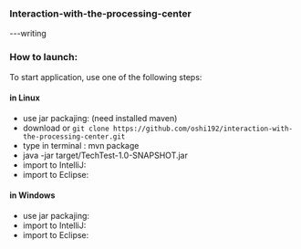 ### Interaction-with-the-processing-center
---writing
### How to launch:
To start application, use one of the following steps:
#### in Linux
 - use jar packajing: (need installed maven) 
  - download or ```git clone https://github.com/oshi192/interaction-with-the-processing-center.git```
  - type in terminal : mvn package
  - java -jar target/TechTest-1.0-SNAPSHOT.jar  
 - import to IntelliJ: 
 - import to Eclipse: 
#### in Windows
 - use jar packajing:
 - import to IntelliJ: 
 - import to Eclipse: 

